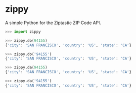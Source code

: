 zippy
=====

A simple Python for the Ziptastic ZIP Code API.

```python
>>> import zippy

>>> zippy.do(94155)
{'city': 'SAN FRANCISCO', 'country': 'US', 'state': 'CA'}

>>> zippy.do('94155')
{'city': 'SAN FRANCISCO', 'country': 'US', 'state': 'CA'}

>>> zippy.da(94155)
{'city': 'SAN FRANCISCO', 'country': 'US', 'state': 'CA'}

>>> zippy.da('94155')
{'city': 'SAN FRANCISCO', 'country': 'US', 'state': 'CA'}
```
